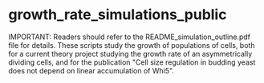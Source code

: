# growth_rate_simulations_public
IMPORTANT: Readers should refer to the README_simulation_outline.pdf file for details. 
These scripts study the growth of populations of cells, both for a current theory project 
studying the growth rate of an asymmetrically dividing cells, and for the publication 
"Cell size regulation in budding yeast does not depend on linear accumulation of Whi5".  
